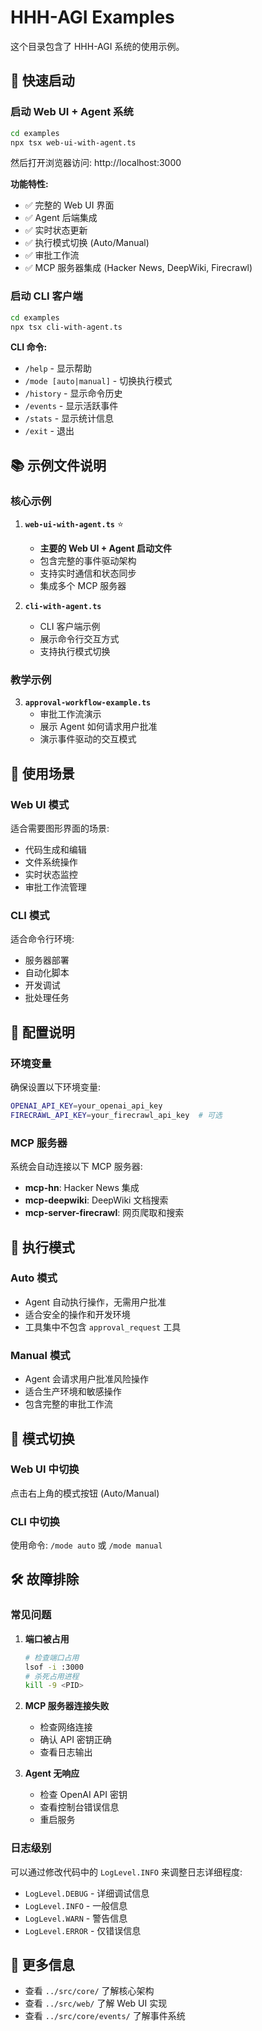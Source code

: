 # HHH-AGI Examples

这个目录包含了 HHH-AGI 系统的使用示例。

## 🚀 快速启动

### 启动 Web UI + Agent 系统

```bash
cd examples
npx tsx web-ui-with-agent.ts
```

然后打开浏览器访问: http://localhost:3000

**功能特性:**
- ✅ 完整的 Web UI 界面
- ✅ Agent 后端集成
- ✅ 实时状态更新
- ✅ 执行模式切换 (Auto/Manual)
- ✅ 审批工作流
- ✅ MCP 服务器集成 (Hacker News, DeepWiki, Firecrawl)

### 启动 CLI 客户端

```bash
cd examples
npx tsx cli-with-agent.ts
```

**CLI 命令:**
- `/help` - 显示帮助
- `/mode [auto|manual]` - 切换执行模式
- `/history` - 显示命令历史
- `/events` - 显示活跃事件
- `/stats` - 显示统计信息
- `/exit` - 退出

## 📚 示例文件说明

### 核心示例

1. **`web-ui-with-agent.ts`** ⭐
   - **主要的 Web UI + Agent 启动文件**
   - 包含完整的事件驱动架构
   - 支持实时通信和状态同步
   - 集成多个 MCP 服务器

2. **`cli-with-agent.ts`**
   - CLI 客户端示例
   - 展示命令行交互方式
   - 支持执行模式切换

### 教学示例

3. **`approval-workflow-example.ts`**
   - 审批工作流演示
   - 展示 Agent 如何请求用户批准
   - 演示事件驱动的交互模式

## 🎯 使用场景

### Web UI 模式
适合需要图形界面的场景:
- 代码生成和编辑
- 文件系统操作
- 实时状态监控
- 审批工作流管理

### CLI 模式  
适合命令行环境:
- 服务器部署
- 自动化脚本
- 开发调试
- 批处理任务

## 🔧 配置说明

### 环境变量
确保设置以下环境变量:
```bash
OPENAI_API_KEY=your_openai_api_key
FIRECRAWL_API_KEY=your_firecrawl_api_key  # 可选
```

### MCP 服务器
系统会自动连接以下 MCP 服务器:
- **mcp-hn**: Hacker News 集成
- **mcp-deepwiki**: DeepWiki 文档搜索
- **mcp-server-firecrawl**: 网页爬取和搜索

## 🎨 执行模式

### Auto 模式
- Agent 自动执行操作，无需用户批准
- 适合安全的操作和开发环境
- 工具集中不包含 `approval_request` 工具

### Manual 模式  
- Agent 会请求用户批准风险操作
- 适合生产环境和敏感操作
- 包含完整的审批工作流

## 🔄 模式切换

### Web UI 中切换
点击右上角的模式按钮 (Auto/Manual)

### CLI 中切换
使用命令: `/mode auto` 或 `/mode manual`

## 🛠️ 故障排除

### 常见问题

1. **端口被占用**
   ```bash
   # 检查端口占用
   lsof -i :3000
   # 杀死占用进程
   kill -9 <PID>
   ```

2. **MCP 服务器连接失败**
   - 检查网络连接
   - 确认 API 密钥正确
   - 查看日志输出

3. **Agent 无响应**
   - 检查 OpenAI API 密钥
   - 查看控制台错误信息
   - 重启服务

### 日志级别
可以通过修改代码中的 `LogLevel.INFO` 来调整日志详细程度:
- `LogLevel.DEBUG` - 详细调试信息
- `LogLevel.INFO` - 一般信息
- `LogLevel.WARN` - 警告信息
- `LogLevel.ERROR` - 仅错误信息

## 📖 更多信息

- 查看 `../src/core/` 了解核心架构
- 查看 `../src/web/` 了解 Web UI 实现
- 查看 `../src/core/events/` 了解事件系统 
